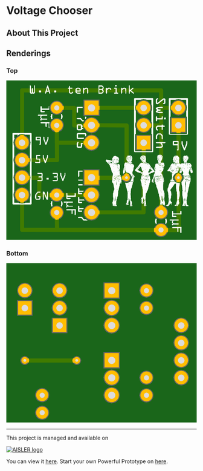 # Voltage Chooser

## About This Project



## Renderings

### Top
[![Top Rendering](renderings/top.png)](https://aisler.net/p/YAAAPPWE)

### Bottom
[![Bottom Rendering](renderings/bottom.png)](https://aisler.net/p/YAAAPPWE)


---

This project is managed and available on

[![AISLER logo](https://aisler.net/public/logo.png)](https://aisler.net/p/YAAAPPWE)

You can view it [here](https://aisler.net/p/YAAAPPWE). Start your own Powerful Prototype on [here](https://aisler.net).
